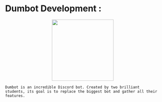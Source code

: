 # __Dumbot Development :__

<p align="center">
  <img width="200" height="200" src="https://cdn.discordapp.com/attachments/493337287338491915/788825810777145395/unknown_1.png">
</p>

```Dumbot is an incredible Discord bot. Created by two brilliant students, its goal is to replace the biggest bot and gather all their features. ```

